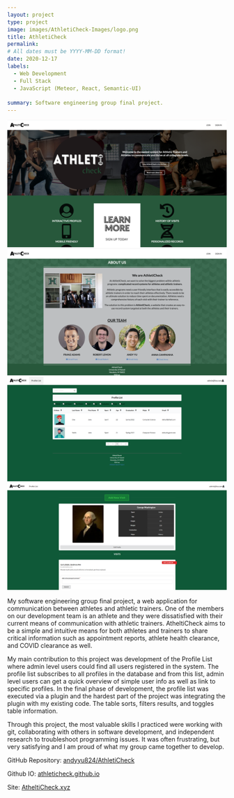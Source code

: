 ```yaml
---
layout: project
type: project
image: images/AthletiCheck-Images/logo.png
title: AthletiCheck
permalink:
# All dates must be YYYY-MM-DD format!
date: 2020-12-17
labels:
  - Web Development
  - Full Stack
  - JavaScript (Meteor, React, Semantic-UI)

summary: Software engineering group final project.
---
```


<div class="ui medium rounded images">
  <img class="ui image" src="../images/AthletiCheck-Images/landing-1.png">
  <img class="ui image" src="../images/AthletiCheck-Images/about-us.png">
  <img class="ui image" src="../images/AthletiCheck-Images/profilelist.PNG">
  <img class="ui image" src="../images/AthletiCheck-Images/profile.PNG">
</div>

My software engineering group final project, a web application for communication between athletes and athletic trainers. One of the members on our development team is an athlete and they were dissatisfied with their current means of communication with athletic trainers. AtheltiCheck aims to be a simple and intuitive means for both athletes and trainers to share critical information such as appointment reports, athlete health clearance, and COVID clearance as well.

My main contribution to this project was development of the Profile List where admin level users could find all users registered in the system. The profile list subscribes to all profiles in the database and from this list, admin level users can get a quick overview of simple user info as well as link to specific profiles. In the final phase of development, the profile list was executed via a plugin and the hardest part of the project was integrating the plugin with my existing code. The table sorts, filters results, and toggles table information.

Through this project, the most valuable skills I practiced were working with git, collaborating with others in software development, and independent research to troubleshoot programming issues. It was often frustrating, but very satisfying and I am proud of what my group came together to develop. 

GitHub Repository: <a href="https://github.com/athleticheck/athleticheck"><i class="large github icon "></i>andyyu824/AthletiCheck</a>

Github IO: <a href="https://athleticheck.github.io/"><i class="large github icon "></i>athleticheck.github.io</a>

Site: <a href="athleticheck.xyz/">AtheltiCheck.xyz</a>
